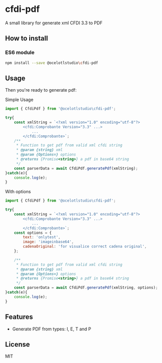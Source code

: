 # cfdi-pdf

A small library for generate xml CFDI 3.3 to PDF

## How to install

### ES6 module

```bash
npm install --save @ocelotlstudio\cfdi-pdf
```

## Usage

Then you're ready to generate pdf:

Simple Usage
```javascript
import { CfdiPdf } from '@ocelotlstudio\cfdi-pdf';

try{
    const xmlString = `<?xml version="1.0" encoding="utf-8"?>
        <cfdi:Comprobante Version="3.3" ...>
            ...
        </cfdi:Comprobante>`;
    /**
     * Function to get pdf from valid xml cfdi string
     * @param {string} xml
     * @param {Options=} options 
     * @returns {Promise<string>} a pdf in base64 string
     */
    const parserData = await CfdiPdf.generatePdf(xmlString);
}catch(e){
    console.log(e);
}

```

With options
```javascript
import { CfdiPdf } from '@ocelotlstudio\cfdi-pdf';

try{
    const xmlString = `<?xml version="1.0" encoding="utf-8"?>
        <cfdi:Comprobante Version="3.3" ...>
            ...
        </cfdi:Comprobante>`;
    const options = {
        text: 'onlytest',
        image: 'imageinbase64',
        cadenaOriginal: 'for visualice correct cadena original',
    };

    /**
     * Function to get pdf from valid xml cfdi string
     * @param {string} xml
     * @param {Options=} options 
     * @returns {Promise<string>} a pdf in base64 string
     */
    const parserData = await CfdiPdf.generatePdf(xmlString, options);
}catch(e){
    console.log(e);
}


```
## Features

* Generate PDF from types: I, E, T and P

## License

MIT